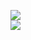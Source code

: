 [![](https://img.shields.io/badge/Made%20With-Github%20Spray-lightgrey.svg?style=for-the-badge&logo=github)](https://github.com/Annihil/github-spray#16877)  
[![](https://i.imgur.com/2DrTn0Z.gif)](https://github.com/Annihil/github-spray)
